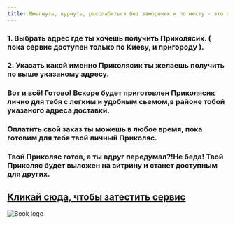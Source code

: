 ```yaml
---
title: Шмыгнуть, курнуть, расслабиться без заморочек и по месту - это просто!
---
```



### 1. Выбрать адрес где ты хочешь получить Приколясик. ( пока сервис доступен только по Киеву, и пригороду ).
### 2. Указать какой именно Приколясик ты желаешь получить по выше указаному адресу.


### Вот и всё! Готово! Вскоре будет приготовлен Приколясик лично для тебя с легким и удобным сьемом,в районе тобой указаного адреса доставки. 

### Оплатить свой заказ ты можешь  в любое время, пока  готовим для тебя твой личный Приколяс.
 
### Твой Приколяс готов, а ты вдруг передумал?!Не беда! Твой Приколяс будет выложен на витрину и станет доступным для других.

## [Кликай сюда, чтобы затестить сервис](https://t.me/+4Oye3NKvkWU0ZDMy)

![Book logo](/assets/img/logo.png)
